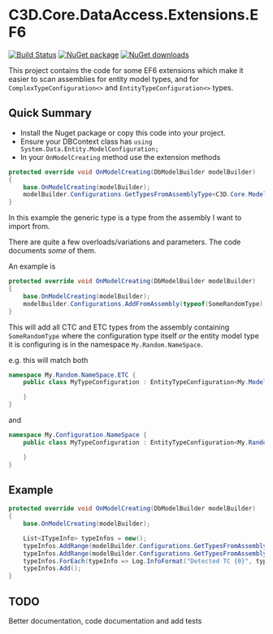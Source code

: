 # C3D.Core.DataAccess.Extensions.EF6

[![Build Status](https://dev.azure.com/flexviews/C3D%20Core/_apis/build/status/C3D%20Core?branchName=main)](https://dev.azure.com/flexviews/C3D%20Core/_build/latest?definitionId=42&branchName=main)
[![NuGet package](https://img.shields.io/nuget/v/C3D.Core.DataAccess.Extensions.EF6.svg)](https://nuget.org/packages/C3D.Core.DataAccess.Extensions.EF6)
[![NuGet downloads](https://img.shields.io/nuget/dt/C3D.Core.DataAccess.Extensions.EF6.svg)](https://nuget.org/packages/C3D.Core.DataAccess.Extensions.EF6)

This project contains the code for some EF6 extensions which make it easier to scan assemblies for entity model types, and for `ComplexTypeConfiguration<>` and `EntityTypeConfiguration<>` types.

## Quick Summary

- Install the Nuget package or copy this code into your project.
- Ensure your DBContext class has `using System.Data.Entity.ModelConfiguration;`
- In your `OnModelCreating` method use the extension methods

```cs
protected override void OnModelCreating(DbModelBuilder modelBuilder)
{
    base.OnModelCreating(modelBuilder);
    modelBuilder.Configurations.GetTypesFromAssemblyType<C3D.Core.Models.Audit.Conventions.AuditTypesDefaultsConvention>().Add();
}
```

In this example the generic type is a type from the assembly I want to import from.

There are quite a few overloads/variations and parameters. The code documents _some_ of them.

An example is
```cs
protected override void OnModelCreating(DbModelBuilder modelBuilder)
{
    base.OnModelCreating(modelBuilder);
    modelBuilder.Configurations.AddFromAssembly(typeof(SomeRandomType).Assembly,"My.Random.NameSpace");
}
```
This will add all CTC and ETC types from the assembly containing `SomeRandomType` where the configuration type itself _or_ the entity model type it is configuring is in the namespace `My.Random.NameSpace`.

e.g. this will match both
```cs
namespace My.Random.NameSpace.ETC {
    public class MyTypeConfiguration : EntityTypeConfiguration<My.Model.NameSpace.MyType> {

    }
}
```
and
```cs
namespace My.Configuration.NameSpace {
    public class MyTypeConfiguration : EntityTypeConfiguration<My.Random.NameSpace.Models.MyType> {

    }
}
```

## Example

```cs
protected override void OnModelCreating(DbModelBuilder modelBuilder)
{
    base.OnModelCreating(modelBuilder);

    List<ITypeInfo> typeInfos = new();
    typeInfos.AddRange(modelBuilder.Configurations.GetTypesFromAssemblyType<C3D.Core.Models.Audit.Conventions.AuditTypesDefaultsConvention>());
    typeInfos.AddRange(modelBuilder.Configurations.GetTypesFromAssemblyType(this.GetType()));
    typeInfos.ForEach(typeInfo => Log.InfoFormat("Detected TC {0}", typeInfo));
    typeInfos.Add();
}
```

## TODO

Better documentation, code documentation and add tests